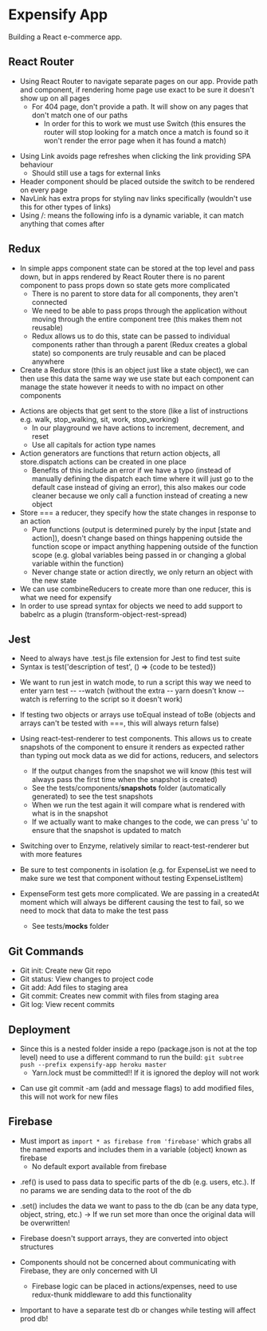 # Expensify App

Building a React e-commerce app.

## React Router

- Using React Router to navigate separate pages on our app. Provide path and component, if rendering home page use exact to be sure it doesn't show up on all pages
  - For 404 page, don't provide a path. It will show on any pages that don't match one of our paths
    - In order for this to work we must use Switch (this ensures the router will stop looking for a match once a match is found so it won't render the error page when it has found a match)

* Using Link avoids page refreshes when clicking the link providing SPA behaviour
  - Should still use a tags for external links
* Header component should be placed outside the switch to be rendered on every page
* NavLink has extra props for styling nav links specifically (wouldn't use this for other types of links)
* Using /: means the following info is a dynamic variable, it can match anything that comes after

## Redux

- In simple apps component state can be stored at the top level and pass down, but in apps rendered by React Router there is no parent component to pass props down so state gets more complicated
  - There is no parent to store data for all components, they aren't connected
  - We need to be able to pass props through the application without moving through the entire component tree (this makes them not reusable)
  - Redux allows us to do this, state can be passed to individual components rather than through a parent (Redux creates a global state) so components are truly reusable and can be placed anywhere
- Create a Redux store (this is an object just like a state object), we can then use this data the same way we use state but each component can manage the state however it needs to with no impact on other components

* Actions are objects that get sent to the store (like a list of instructions e.g. walk, stop_walking, sit, work, stop_working)
  - In our playground we have actions to increment, decrement, and reset
  * Use all capitals for action type names
* Action generators are functions that return action objects, all store.dispatch actions can be created in one place
  - Benefits of this include an error if we have a typo (instead of manually defining the dispatch each time where it will just go to the default case instead of giving an error), this also makes our code cleaner because we only call a function instead of creating a new object
* Store === a reducer, they specify how the state changes in response to an action
  - Pure functions (output is determined purely by the input [state and action]), doesn't change based on things happening outside the function scope or impact anything happening outside of the function scope (e.g. global variables being passed in or changing a global variable within the function)
  - Never change state or action directly, we only return an object with the new state
* We can use combineReducers to create more than one reducer, this is what we need for expensify
* In order to use spread syntax for objects we need to add support to babelrc as a plugin (transform-object-rest-spread)

## Jest

- Need to always have .test.js file extension for Jest to find test suite
- Syntax is test('description of test', () => {code to be tested})

* We want to run jest in watch mode, to run a script this way we need to enter yarn test -- --watch (without the extra -- yarn doesn't know --watch is referring to the script so it doesn't work)
* If testing two objects or arrays use toEqual instead of toBe (objects and arrays can't be tested with ===, this will always return false)

* Using react-test-renderer to test components. This allows us to create snapshots of the component to ensure it renders as expected rather than typing out mock data as we did for actions, reducers, and selectors

  - If the output changes from the snapshot we will know (this test will always pass the first time when the snapshot is created)

  * See the tests/components/**snapshots** folder (automatically generated) to see the test snapshots
  * When we run the test again it will compare what is rendered with what is in the snapshot
  * If we actually want to make changes to the code, we can press 'u' to ensure that the snapshot is updated to match

* Switching over to Enzyme, relatively similar to react-test-renderer but with more features
* Be sure to test components in isolation (e.g. for ExpenseList we need to make sure we test that component without testing ExpenseListItem)

* ExpenseForm test gets more complicated. We are passing in a createdAt moment which will always be different causing the test to fail, so we need to mock that data to make the test pass
  - See tests/**mocks** folder

## Git Commands

- Git init: Create new Git repo
- Git status: View changes to project code
- Git add: Add files to staging area
- Git commit: Creates new commit with files from staging area
- Git log: View recent commits

## Deployment

- Since this is a nested folder inside a repo (package.json is not at the top level) need to use a different command to run the build: `git subtree push --prefix expensify-app heroku master`
  - Yarn.lock must be committed!! If it is ignored the deploy will not work

* Can use git commit -am (add and message flags) to add modified files, this will not work for new files

## Firebase

- Must import as `import * as firebase from 'firebase'` which grabs all the named exports and includes them in a variable (object) known as firebase
  - No default export available from firebase

* .ref() is used to pass data to specific parts of the db (e.g. users, etc.). If no params we are sending data to the root of the db
* .set() includes the data we want to pass to the db (can be any data type, object, string, etc.) -> If we run set more than once the original data will be overwritten!
* Firebase doesn't support arrays, they are converted into object structures

* Components should not be concerned about communicating with Firebase, they are only concerned with UI
  - Firebase logic can be placed in actions/expenses, need to use redux-thunk middleware to add this functionality
* Important to have a separate test db or changes while testing will affect prod db!
